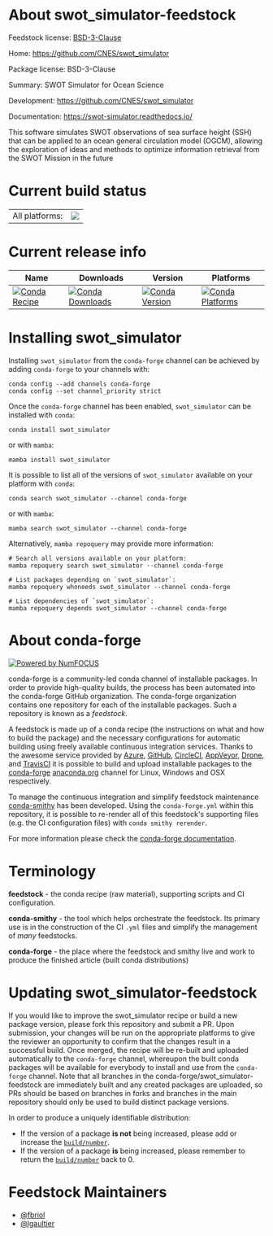 About swot_simulator-feedstock
==============================

Feedstock license: [BSD-3-Clause](https://github.com/conda-forge/swot_simulator-feedstock/blob/main/LICENSE.txt)

Home: https://github.com/CNES/swot_simulator

Package license: BSD-3-Clause

Summary: SWOT Simulator for Ocean Science

Development: https://github.com/CNES/swot_simulator

Documentation: https://swot-simulator.readthedocs.io/

This software simulates SWOT observations of sea surface height (SSH) that
can be applied to an ocean general circulation model (OGCM), allowing the
exploration of ideas and methods to optimize information retrieval from the
SWOT Mission in the future


Current build status
====================


<table><tr><td>All platforms:</td>
    <td>
      <a href="https://dev.azure.com/conda-forge/feedstock-builds/_build/latest?definitionId=9882&branchName=main">
        <img src="https://dev.azure.com/conda-forge/feedstock-builds/_apis/build/status/swot_simulator-feedstock?branchName=main">
      </a>
    </td>
  </tr>
</table>

Current release info
====================

| Name | Downloads | Version | Platforms |
| --- | --- | --- | --- |
| [![Conda Recipe](https://img.shields.io/badge/recipe-swot_simulator-green.svg)](https://anaconda.org/conda-forge/swot_simulator) | [![Conda Downloads](https://img.shields.io/conda/dn/conda-forge/swot_simulator.svg)](https://anaconda.org/conda-forge/swot_simulator) | [![Conda Version](https://img.shields.io/conda/vn/conda-forge/swot_simulator.svg)](https://anaconda.org/conda-forge/swot_simulator) | [![Conda Platforms](https://img.shields.io/conda/pn/conda-forge/swot_simulator.svg)](https://anaconda.org/conda-forge/swot_simulator) |

Installing swot_simulator
=========================

Installing `swot_simulator` from the `conda-forge` channel can be achieved by adding `conda-forge` to your channels with:

```
conda config --add channels conda-forge
conda config --set channel_priority strict
```

Once the `conda-forge` channel has been enabled, `swot_simulator` can be installed with `conda`:

```
conda install swot_simulator
```

or with `mamba`:

```
mamba install swot_simulator
```

It is possible to list all of the versions of `swot_simulator` available on your platform with `conda`:

```
conda search swot_simulator --channel conda-forge
```

or with `mamba`:

```
mamba search swot_simulator --channel conda-forge
```

Alternatively, `mamba repoquery` may provide more information:

```
# Search all versions available on your platform:
mamba repoquery search swot_simulator --channel conda-forge

# List packages depending on `swot_simulator`:
mamba repoquery whoneeds swot_simulator --channel conda-forge

# List dependencies of `swot_simulator`:
mamba repoquery depends swot_simulator --channel conda-forge
```


About conda-forge
=================

[![Powered by
NumFOCUS](https://img.shields.io/badge/powered%20by-NumFOCUS-orange.svg?style=flat&colorA=E1523D&colorB=007D8A)](https://numfocus.org)

conda-forge is a community-led conda channel of installable packages.
In order to provide high-quality builds, the process has been automated into the
conda-forge GitHub organization. The conda-forge organization contains one repository
for each of the installable packages. Such a repository is known as a *feedstock*.

A feedstock is made up of a conda recipe (the instructions on what and how to build
the package) and the necessary configurations for automatic building using freely
available continuous integration services. Thanks to the awesome service provided by
[Azure](https://azure.microsoft.com/en-us/services/devops/), [GitHub](https://github.com/),
[CircleCI](https://circleci.com/), [AppVeyor](https://www.appveyor.com/),
[Drone](https://cloud.drone.io/welcome), and [TravisCI](https://travis-ci.com/)
it is possible to build and upload installable packages to the
[conda-forge](https://anaconda.org/conda-forge) [anaconda.org](https://anaconda.org/)
channel for Linux, Windows and OSX respectively.

To manage the continuous integration and simplify feedstock maintenance
[conda-smithy](https://github.com/conda-forge/conda-smithy) has been developed.
Using the ``conda-forge.yml`` within this repository, it is possible to re-render all of
this feedstock's supporting files (e.g. the CI configuration files) with ``conda smithy rerender``.

For more information please check the [conda-forge documentation](https://conda-forge.org/docs/).

Terminology
===========

**feedstock** - the conda recipe (raw material), supporting scripts and CI configuration.

**conda-smithy** - the tool which helps orchestrate the feedstock.
                   Its primary use is in the construction of the CI ``.yml`` files
                   and simplify the management of *many* feedstocks.

**conda-forge** - the place where the feedstock and smithy live and work to
                  produce the finished article (built conda distributions)


Updating swot_simulator-feedstock
=================================

If you would like to improve the swot_simulator recipe or build a new
package version, please fork this repository and submit a PR. Upon submission,
your changes will be run on the appropriate platforms to give the reviewer an
opportunity to confirm that the changes result in a successful build. Once
merged, the recipe will be re-built and uploaded automatically to the
`conda-forge` channel, whereupon the built conda packages will be available for
everybody to install and use from the `conda-forge` channel.
Note that all branches in the conda-forge/swot_simulator-feedstock are
immediately built and any created packages are uploaded, so PRs should be based
on branches in forks and branches in the main repository should only be used to
build distinct package versions.

In order to produce a uniquely identifiable distribution:
 * If the version of a package **is not** being increased, please add or increase
   the [``build/number``](https://docs.conda.io/projects/conda-build/en/latest/resources/define-metadata.html#build-number-and-string).
 * If the version of a package **is** being increased, please remember to return
   the [``build/number``](https://docs.conda.io/projects/conda-build/en/latest/resources/define-metadata.html#build-number-and-string)
   back to 0.

Feedstock Maintainers
=====================

* [@fbriol](https://github.com/fbriol/)
* [@lgaultier](https://github.com/lgaultier/)

